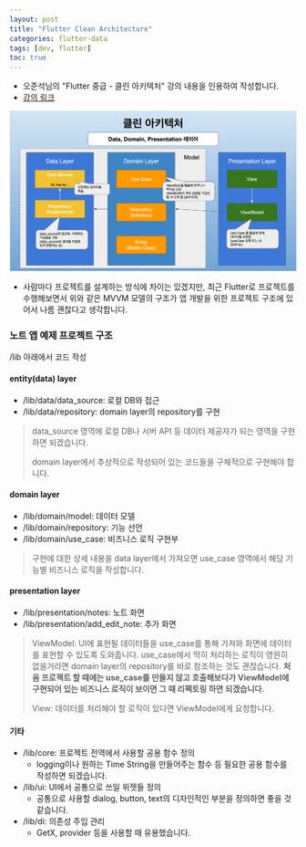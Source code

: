 ```yaml
---
layout: post
title: "Flutter Clean Architecture"
categories: flutter-data
tags: [dev, flutter]
toc: true
---
```


- 오준석님의 "Flutter 중급 - 클린 아키텍처" 강의 내용을 인용하여 작성합니다.
- [강의 링크](https://www.inflearn.com/course/플러터-중급)

![클린 아키텍처](/images/flutter/data/img.png)

- 사람마다 프로젝트를 설계하는 방식에 차이는 있겠지만, 최근 Flutter로 프로젝트를 수행해보면서 위와 같은 MVVM 모델의 구조가 앱 개발을 위한 프로젝트 구조에 있어서 나름 괜찮다고 생각합니다.

### 노트 앱 예제 프로젝트 구조
/lib 아래에서 코드 작성

#### entity(data) layer
- /lib/data/data_source: 로컬 DB와 접근
- /lib/data/repository: domain layer의 repository를 구현

> data_source 영역에 로컬 DB나 서버 API 등 데이터 제공자가 되는 영역을 구현하면 되겠습니다.
> 
> domain layer에서 추상적으로 작성되어 있는 코드들을 구체적으로 구현해야 합니다. 

#### domain layer
- /lib/domain/model: 데이터 모델
- /lib/domain/repository: 기능 선언
- /lib/domain/use_case: 비즈니스 로직 구현부

> 구현에 대한 상세 내용을 data layer에서 가져오면 use_case 영역에서 해당 기능별 비즈니스 로직을 작성합니다.

#### presentation layer
- /lib/presentation/notes: 노트 화면
- /lib/presentation/add_edit_note: 추가 화면

> ViewModel: UI에 표현될 데이터들을 use_case를 통해 가져와 화면에 데이터를 표현할 수 있도록 도와줍니다.
> use_case에서 딱히 처리하는 로직이 영원히 없을거라면 domain layer의 repository를 바로 참조하는 것도 괜찮습니다. 
> **처음 프로젝트 할 때에는 use_case를 만들지 않고 호출해보다가 ViewModel에 구현되어 있는 비즈니스 로직이 보이면 그 때 리팩토링 하면 되겠습니다.**
>
> View: 데이터를 처리해야 할 로직이 있다면 ViewModel에게 요청합니다.

#### 기타
- /lib/core: 프로젝트 전역에서 사용할 공용 함수 정의
  - logging이나 원하는 Time String을 만들어주는 함수 등 필요한 공용 함수를 작성하면 되겠습니다.
- /lib/ui: UI에서 공통으로 쓰일 위젯들 정의
  - 공통으로 사용할 dialog, button, text의 디자인적인 부분을 정의하면 좋을 것 같습니다.
- /lib/di: 의존성 주입 관리
  - GetX, provider 등을 사용할 때 유용했습니다.
